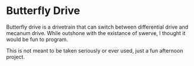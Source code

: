 # Butterfly Drive 

Butterfly drive is a drivetrain that can switch between differential drive and mecanum drive. While outshone with the existance of swerve, I thought it would be fun to program.

This is not meant to be taken seriously or ever used, just a fun afternoon project.